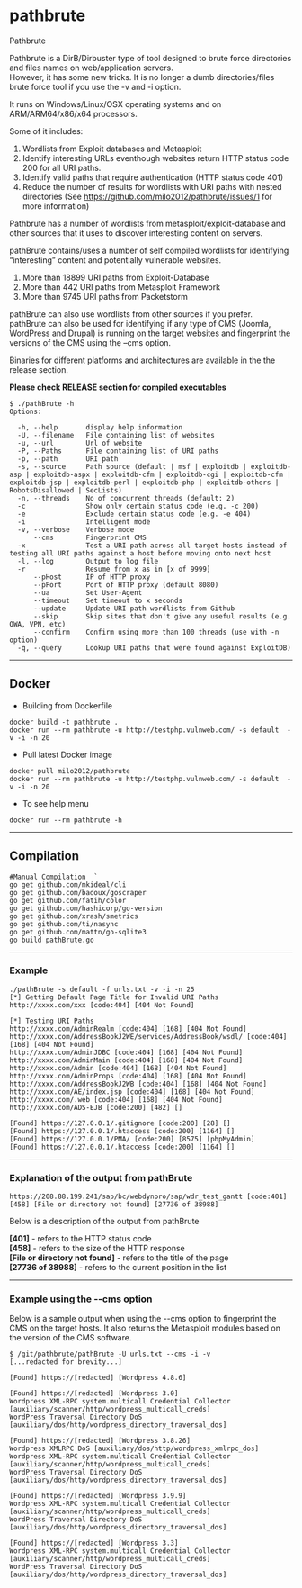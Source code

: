 # pathbrute
Pathbrute  
  
Pathbrute is a DirB/Dirbuster type of tool designed to brute force directories and files names on web/application servers.  
However, it has some new tricks. It is no longer a dumb directories/files brute force tool if you use the -v and -i option.  
  
It runs on Windows/Linux/OSX operating systems and on ARM/ARM64/x86/x64 processors.  
    
Some of it includes:    
1) Wordlists from Exploit databases and Metasploit  
2) Identify interesting URLs eventhough websites return HTTP status code 200 for all URI paths.  
3) Identify valid  paths that require authentication (HTTP status code 401)  
4) Reduce the number of results for wordlists with URI paths with nested directories (See https://github.com/milo2012/pathbrute/issues/1 for more information)  
  
Pathbrute has a number of wordlists from metasploit/exploit-database and other sources that it uses to discover interesting content on servers.  
  
pathBrute contains/uses a number of self compiled wordlists for identifying “interesting” content and potentially vulnerable websites.
1) More than 18899 URI paths from Exploit-Database 
2) More than 442 URI paths from Metasploit Framework
3) More than 9745 URI paths from Packetstorm  
  
pathBrute can also use wordlists from other sources if you prefer.  
pathBrute can also be used for identifying if any type of CMS (Joomla, WordPress and Drupal) is running on the target websites and fingerprint the versions of the CMS using the –cms option.  
  
Binaries for different platforms and architectures are available in the the release section.  
 
**Please check RELEASE section for compiled executables**    
  
```
$ ./pathBrute -h
Options:

  -h, --help       display help information
  -U, --filename   File containing list of websites
  -u, --url        Url of website
  -P, --Paths      File containing list of URI paths
  -p, --path       URI path
  -s, --source     Path source (default | msf | exploitdb | exploitdb-asp | exploitdb-aspx | exploitdb-cfm | exploitdb-cgi | exploitdb-cfm | exploitdb-jsp | exploitdb-perl | exploitdb-php | exploitdb-others | RobotsDisallowed | SecLists)
  -n, --threads    No of concurrent threads (default: 2)
  -c               Show only certain status code (e.g. -c 200)
  -e               Exclude certain status code (e.g. -e 404)
  -i               Intelligent mode
  -v, --verbose    Verbose mode
      --cms        Fingerprint CMS
  -x               Test a URI path across all target hosts instead of testing all URI paths against a host before moving onto next host
  -l, --log        Output to log file
  -r               Resume from x as in [x of 9999]
      --pHost      IP of HTTP proxy
      --pPort      Port of HTTP proxy (default 8080)
      --ua         Set User-Agent
      --timeout    Set timeout to x seconds
      --update     Update URI path wordlists from Github
      --skip       Skip sites that don't give any useful results (e.g. OWA, VPN, etc)
      --confirm    Confirm using more than 100 threads (use with -n option)
  -q, --query      Lookup URI paths that were found against ExploitDB)
```
***
 
## Docker

- Building from Dockerfile

```
docker build -t pathbrute .
docker run --rm pathbrute -u http://testphp.vulnweb.com/ -s default  -v -i -n 20
```

- Pull latest Docker image

```
docker pull milo2012/pathbrute
docker run --rm pathbrute -u http://testphp.vulnweb.com/ -s default  -v -i -n 20
```

- To see help menu

```
docker run --rm pathbrute -h
```

***
    
## Compilation  
```
#Manual Compilation  `
go get github.com/mkideal/cli
go get github.com/badoux/goscraper
go get github.com/fatih/color
go get github.com/hashicorp/go-version
go get github.com/xrash/smetrics
go get github.com/ti/nasync
go get github.com/mattn/go-sqlite3
go build pathBrute.go  
```
***
  
### Example 
```
./pathBrute -s default -f urls.txt -v -i -n 25 
[*] Getting Default Page Title for Invalid URI Paths
http://xxxx.com/xxx [code:404] [404 Not Found]

[*] Testing URI Paths
http://xxxx.com/AdminRealm [code:404] [168] [404 Not Found]
http://xxxx.com/AddressBookJ2WE/services/AddressBook/wsdl/ [code:404] [168] [404 Not Found]
http://xxxx.com/AdminJDBC [code:404] [168] [404 Not Found]
http://xxxx.com/AdminMain [code:404] [168] [404 Not Found]
http://xxxx.com/Admin [code:404] [168] [404 Not Found]
http://xxxx.com/AdminProps [code:404] [168] [404 Not Found]
http://xxxx.com/AddressBookJ2WB [code:404] [168] [404 Not Found]
http://xxxx.com/AE/index.jsp [code:404] [168] [404 Not Found]
http://xxxx.com/.web [code:404] [168] [404 Not Found]
http://xxxx.com/ADS-EJB [code:200] [482] []

[Found] https://127.0.0.1/.gitignore [code:200] [28] []
[Found] https://127.0.0.1/.htaccess [code:200] [1164] []
[Found] https://127.0.0.1/PMA/ [code:200] [8575] [phpMyAdmin]
[Found] https://127.0.0.1/.htaccess [code:200] [1164] []
```
***
  
### Explanation of the output from pathBrute  
```
https://208.88.199.241/sap/bc/webdynpro/sap/wdr_test_gantt [code:401] [458] [File or directory not found] [27736 of 38988]
```
Below is a description of the output from pathBrute  
  
**[401]** - refers to the HTTP status code  
**[458]** - refers to the size of the HTTP response  
**[File or directory not found]** - refers to the title of the page  
**[27736 of 38988]** - refers to the current position in the list   
         
***
    
### Example using the --cms option  
Below is a sample output when using the --cms option to fingerprint the CMS on the target hosts.  It also returns the Metasploit modules based on the version of the CMS software.  
 
```
$ /git/pathbrute/pathBrute -U urls.txt --cms -i -v
[...redacted for brevity...]

[Found] https://[redacted] [Wordpress 4.8.6]

[Found] https://[redacted] [Wordpress 3.0]
Wordpress XML-RPC system.multicall Credential Collector [auxiliary/scanner/http/wordpress_multicall_creds]
WordPress Traversal Directory DoS [auxiliary/dos/http/wordpress_directory_traversal_dos]

[Found] https://[redacted] [Wordpress 3.8.26]
Wordpress XMLRPC DoS [auxiliary/dos/http/wordpress_xmlrpc_dos]
Wordpress XML-RPC system.multicall Credential Collector [auxiliary/scanner/http/wordpress_multicall_creds]
WordPress Traversal Directory DoS [auxiliary/dos/http/wordpress_directory_traversal_dos]

[Found] https://[redacted] [Wordpress 3.9.9]
Wordpress XML-RPC system.multicall Credential Collector [auxiliary/scanner/http/wordpress_multicall_creds]
WordPress Traversal Directory DoS [auxiliary/dos/http/wordpress_directory_traversal_dos]

[Found] https://[redacted] [Wordpress 3.3]
Wordpress XML-RPC system.multicall Credential Collector [auxiliary/scanner/http/wordpress_multicall_creds]
WordPress Traversal Directory DoS [auxiliary/dos/http/wordpress_directory_traversal_dos]
```

